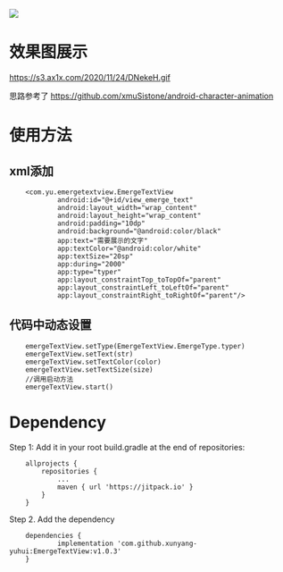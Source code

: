 [![](https://jitpack.io/v/xunyang-yuhui/EmergeTextView.svg)](https://jitpack.io/#xunyang-yuhui/EmergeTextView)

# 效果图展示
https://s3.ax1x.com/2020/11/24/DNekeH.gif

思路参考了 https://github.com/xmuSistone/android-character-animation 

# 使用方法
## xml添加
```
    <com.yu.emergetextview.EmergeTextView
            android:id="@+id/view_emerge_text"
            android:layout_width="wrap_content"
            android:layout_height="wrap_content"
            android:padding="10dp"
            android:background="@android:color/black"
            app:text="需要展示的文字"
            app:textColor="@android:color/white"
            app:textSize="20sp"
            app:during="2000"
            app:type="typer"
            app:layout_constraintTop_toTopOf="parent"
            app:layout_constraintLeft_toLeftOf="parent"
            app:layout_constraintRight_toRightOf="parent"/>
```
## 代码中动态设置
```
    emergeTextView.setType(EmergeTextView.EmergeType.typer)
    emergeTextView.setText(str)
    emergeTextView.setTextColor(color)
    emergeTextView.setTextSize(size)
    //调用启动方法
    emergeTextView.start()
```

# Dependency
Step 1: Add it in your root build.gradle at the end of repositories:
```
    allprojects {
		repositories {
			...
			maven { url 'https://jitpack.io' }
		}
	}
```
Step 2. Add the dependency
```
    dependencies {
	        implementation 'com.github.xunyang-yuhui:EmergeTextView:v1.0.3'
	}
```
